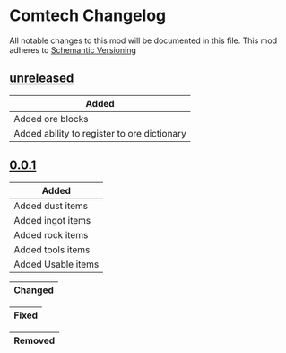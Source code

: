 # Comtech Changelog

All notable changes to this mod will be documented in this file.
This mod adheres to [Schemantic Versioning](https://simver.org)

## [unreleased]

| Added                                                        
|--------------------------------------------------------------
| Added ore blocks
| Added ability to register to ore dictionary

## [0.0.1]

| Added                                                        
|--------------------------------------------------------------
| Added dust items
| Added ingot items
| Added rock items
| Added tools items
| Added Usable items

| Changed                                                      
|--------------------------------------------------------------

| Fixed                                                       
|--------------------------------------------------------------

| Removed                                                      
|--------------------------------------------------------------

[unreleased]:https://github.com/JamieRhys/Comtech
[0.0.1]:https://github.com/JamieRhys/Comtech/tree/0.0.1
